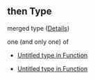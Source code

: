 ## then Type

merged type ([Details](function-properties-trigger-then.md))

one (and only one) of

*   [Untitled  type in Function](function-properties-trigger-then-oneof-0.md "check type definition")

*   [Untitled  type in Function](function-properties-trigger-then-oneof-1.md "check type definition")

